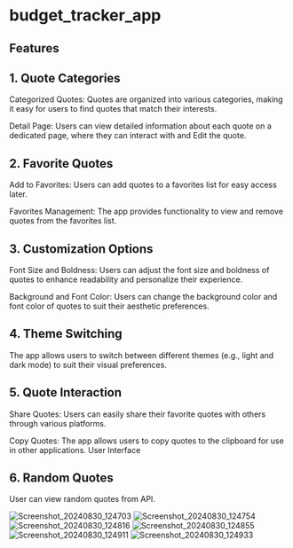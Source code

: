 # budget_tracker_app

## Features

## 1. Quote Categories
Categorized Quotes: 
Quotes are organized into various categories, making it easy for users to find quotes that match their interests.

Detail Page: 
Users can view detailed information about each quote on a dedicated page, where they can interact with and Edit the quote.

## 2. Favorite Quotes
Add to Favorites: 
Users can add quotes to a favorites list for easy access later.

Favorites Management: 
The app provides functionality to view and remove quotes from the favorites list.

## 3. Customization Options
Font Size and Boldness: 
Users can adjust the font size and boldness of quotes to enhance readability and personalize their experience.

Background and Font Color: 
Users can change the background color and font color of quotes to suit their aesthetic preferences.

## 4. Theme Switching 
The app allows users to switch between different themes (e.g., light and dark mode) to suit their visual preferences.

## 5. Quote Interaction
Share Quotes: 
Users can easily share their favorite quotes with others through various platforms.

Copy Quotes: 
The app allows users to copy quotes to the clipboard for use in other applications.
User Interface

## 6. Random Quotes
User can view random quotes from API.


![Screenshot_20240830_124703](https://github.com/user-attachments/assets/09b9dc00-c846-43b4-9ce6-d9552146d056)
![Screenshot_20240830_124754](https://github.com/user-attachments/assets/36b4569d-547a-4e7f-9ede-0e78dc8fc38c)
![Screenshot_20240830_124816](https://github.com/user-attachments/assets/288f4f81-2962-4140-a35b-ccc56a4eb751)
![Screenshot_20240830_124855](https://github.com/user-attachments/assets/925b0635-9e42-43e6-be0c-82065fb43a1e)
![Screenshot_20240830_124911](https://github.com/user-attachments/assets/243fbf52-a263-45e1-91cc-4e1ad38570fb)
![Screenshot_20240830_124933](https://github.com/user-attachments/assets/6e58fad6-e5f4-4a85-ac60-da00d290ff74)
